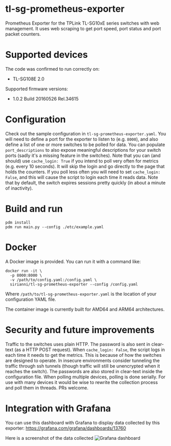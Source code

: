 # tl-sg-prometheus-exporter
Prometheus Exporter for the TPLink TL-SG10xE series switches with web management. It uses web scraping to get port speed, port status and port packet counters.

# Supported devices
The code was confirmed to run correctly on:
 - TL-SG108E 2.0

Supported firmware versions:
 - 1.0.2 Build 20160526 Rel.34615

# Configuration
Check out the sample configuration in `tl-sg-prometheus-exporter.yaml`. You will need to define a port for the exporter to listen to (e.g. `8000`), and also define a list of one or more switches to be polled for data. You can populate `port_descriptions` to also expose meaningful descriptions for your switch ports (sadly it's a missing feature in the switches).
Note that you can (and should) use `cache_login: True` if you intend to poll very often for metrics (e.g. every 10 seconds). It will skip the login and go directly to the page that holds the counters. If you poll less often you will need to set `cache_login: False`, and this will cause the script to login each time it reads data. Note that by default, the switch expires sessions pretty quickly (in about a minute of inactivity).

# Build and run
```
pdm install
pdm run main.py --config ./etc/example.yaml
```

# Docker
A Docker image is provided. You can run it with a command like:
```
docker run -it \
  -p 8000:8000 \
  -v /path/to/config.yaml:/config.yaml \
  sirianni/tl-sg-prometheus-exporter --config /config.yaml
```

Where `/path/to/tl-sg-prometheus-exporter.yaml` is the location of your configuration YAML file.

The container image is currently built for AMD64 and ARM64 architectures.

# Security and future improvements
Traffic to the switches uses plain HTTP. The password is also sent in clear-text (as a HTTP POST request). When `cache_login: False`, the script logs in each time it needs to get the metrics. This is because of how the switches are designed to operate. In insecure environments consider tunneling the traffic through ssh tunnels (though traffic will still be unencrypted when it reaches the switch).
The passwords are also stored in clear-text inside the configuration file.
When polling multiple devices, polling is done serially. For use with many devices it would be wise to rewrite the collection process and poll them in threads. PRs welcome.

# Integration with Grafana
You can use this dashboard with Grafana to display data collected by this exporter:
https://grafana.com/grafana/dashboards/13760

Here is a screenshot of the data collected
![Grafana dashboard](screenshot.png?raw=true "Grafana dashboard")